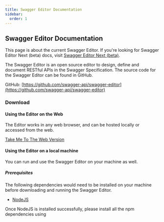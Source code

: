 ```yaml
---
title: Swagger Editor Documentation
sidebar:
  order: 1
---
```


## Swagger Editor Documentation

This page is about the current Swagger Editor. If you're looking for Swagger Editor Next (beta) docs, visit [Swagger
Editor Next (beta)](/docs/open-source-tools/swagger-editor-next).

The Swagger Editor is an open source editor to design, define and document RESTful APIs in the Swagger Specification.
The source code for the Swagger Editor can be found in GitHub.

GitHub: [https://github.com/swagger-api/swagger-editor](https://github.com/swagger-api/swagger-editor)

### Download

#### Using the Editor on the Web

The Editor works in any web browser, and can be hosted locally or accessed from the web.

[Take Me To The Web Version](https://editor.swagger.io)

#### Using the Editor on a local machine

You can run and use the Swagger Editor on your machine as well.

##### Prerequisites

The following dependencies would need to be installed on your machine before downloading and running the Swagger Editor.

- [NodeJS](https://nodejs.org/en/)

Once NodeJS is installed successfully, please install all the npm dependencies using
